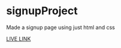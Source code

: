 # signupProject
Made a signup page using just html and css

[LIVE LINK](https://rks007.github.io/signupProject/)
